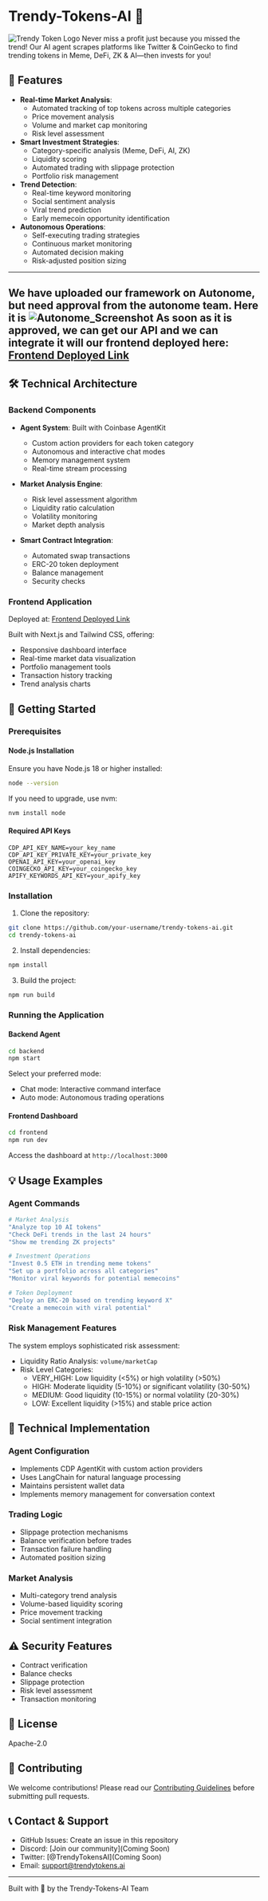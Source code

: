 # Trendy-Tokens-AI 🚀

![Trendy Token Logo](https://ethglobal.b-cdn.net/projects/hzqfk/logo/default.jpg)
Never miss a profit just because you missed the trend! Our AI agent scrapes platforms like Twitter & CoinGecko to find trending tokens in Meme, DeFi, ZK & AI—then invests for you! 

## 🌟 Features

- **Real-time Market Analysis**: 
  - Automated tracking of top tokens across multiple categories
  - Price movement analysis
  - Volume and market cap monitoring
  - Risk level assessment
- **Smart Investment Strategies**:
  - Category-specific analysis (Meme, DeFi, AI, ZK)
  - Liquidity scoring
  - Automated trading with slippage protection
  - Portfolio risk management
- **Trend Detection**:
  - Real-time keyword monitoring
  - Social sentiment analysis
  - Viral trend prediction
  - Early memecoin opportunity identification
- **Autonomous Operations**:
  - Self-executing trading strategies
  - Continuous market monitoring
  - Automated decision making
  - Risk-adjusted position sizing

---
We have uploaded our framework on Autonome, but need approval from the autonome team.
Here it is
![Autonome_Screenshot](./Autonome_approval_pending.png)
As soon as it is approved, we can get our API and we can integrate it will our frontend deployed here: [Frontend Deployed Link](https://ai-agent-coins.vercel.app/)
---

## 🛠️ Technical Architecture

### Backend Components

- **Agent System**: Built with Coinbase AgentKit
  - Custom action providers for each token category
  - Autonomous and interactive chat modes
  - Memory management system
  - Real-time stream processing

- **Market Analysis Engine**:
  - Risk level assessment algorithm
  - Liquidity ratio calculation
  - Volatility monitoring
  - Market depth analysis

- **Smart Contract Integration**:
  - Automated swap transactions
  - ERC-20 token deployment
  - Balance management
  - Security checks

### Frontend Application
Deployed at: [Frontend Deployed Link](https://ai-agent-coins.vercel.app/)

Built with Next.js and Tailwind CSS, offering:
- Responsive dashboard interface
- Real-time market data visualization
- Portfolio management tools
- Transaction history tracking
- Trend analysis charts

## 🚀 Getting Started

### Prerequisites

#### Node.js Installation
Ensure you have Node.js 18 or higher installed:
```bash
node --version
```

If you need to upgrade, use nvm:
```bash
nvm install node
```

#### Required API Keys
```
CDP_API_KEY_NAME=your_key_name
CDP_API_KEY_PRIVATE_KEY=your_private_key
OPENAI_API_KEY=your_openai_key
COINGECKO_API_KEY=your_coingecko_key
APIFY_KEYWORDS_API_KEY=your_apify_key
```

### Installation

1. Clone the repository:
```bash
git clone https://github.com/your-username/trendy-tokens-ai.git
cd trendy-tokens-ai
```

2. Install dependencies:
```bash
npm install
```

3. Build the project:
```bash
npm run build
```

### Running the Application

#### Backend Agent
```bash
cd backend
npm start
```

Select your preferred mode:
- Chat mode: Interactive command interface
- Auto mode: Autonomous trading operations

#### Frontend Dashboard
```bash
cd frontend
npm run dev
```

Access the dashboard at `http://localhost:3000`

## 💡 Usage Examples

### Agent Commands

```bash
# Market Analysis
"Analyze top 10 AI tokens"
"Check DeFi trends in the last 24 hours"
"Show me trending ZK projects"

# Investment Operations
"Invest 0.5 ETH in trending meme tokens"
"Set up a portfolio across all categories"
"Monitor viral keywords for potential memecoins"

# Token Deployment
"Deploy an ERC-20 based on trending keyword X"
"Create a memecoin with viral potential"
```

### Risk Management Features

The system employs sophisticated risk assessment:
- Liquidity Ratio Analysis: `volume/marketCap`
- Risk Level Categories:
  - VERY_HIGH: Low liquidity (<5%) or high volatility (>50%)
  - HIGH: Moderate liquidity (5-10%) or significant volatility (30-50%)
  - MEDIUM: Good liquidity (10-15%) or normal volatility (20-30%)
  - LOW: Excellent liquidity (>15%) and stable price action

## 🔧 Technical Implementation

### Agent Configuration
- Implements CDP AgentKit with custom action providers
- Uses LangChain for natural language processing
- Maintains persistent wallet data
- Implements memory management for conversation context

### Trading Logic
- Slippage protection mechanisms
- Balance verification before trades
- Transaction failure handling
- Automated position sizing

### Market Analysis
- Multi-category trend analysis
- Volume-based liquidity scoring
- Price movement tracking
- Social sentiment integration

## ⚠️ Security Features

- Contract verification
- Balance checks
- Slippage protection
- Risk level assessment
- Transaction monitoring

## 📝 License

Apache-2.0

## 🤝 Contributing

We welcome contributions! Please read our [Contributing Guidelines](CONTRIBUTING.md) before submitting pull requests.

## 📞 Contact & Support

- GitHub Issues: Create an issue in this repository
- Discord: [Join our community](Coming Soon)
- Twitter: [@TrendyTokensAI](Coming Soon)
- Email: support@trendytokens.ai

---

Built with 💙 by the Trendy-Tokens-AI Team
